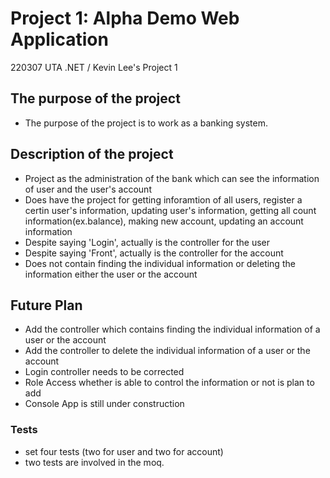 # Project 1: Alpha Demo Web Application
220307 UTA .NET / Kevin Lee's Project 1

## The purpose of the project
* The purpose of the project is to work as a banking system.

## Description of the project
* Project as the administration of the bank which can see the information of user and the user's account 
* Does have the project for getting inforamtion of all users, register a certin user's information, updating user's information,
getting all count information(ex.balance), making new account, updating an account information
* Despite saying 'Login', actually is the controller for the user 
* Despite saying 'Front', actually is the controller for the account
* Does not contain finding the individual information or deleting the information either the user or the account


## Future Plan
* Add the controller which contains finding the individual information of a user or the account
* Add the controller to delete the individual information of a user or the account
* Login controller needs to be corrected
* Role Access whether is able to control the information or not is plan to add 
* Console App is still under construction 


### Tests
* set four tests (two for user and two for account)
* two tests are involved in the moq.
